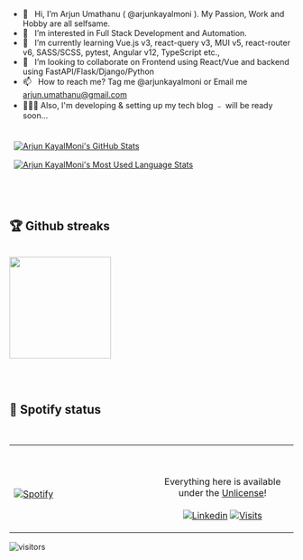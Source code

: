 - 👋 &nbsp; Hi, I’m Arjun Umathanu ( @arjunkayalmoni ). My Passion, Work and Hobby are all selfsame.
- 👀 &nbsp; I’m interested in Full Stack Development and Automation.
- 🌱 &nbsp; I’m currently learning Vue.js v3, react-query v3, MUI v5, react-router v6, SASS/SCSS, pytest, Angular v12, TypeScript etc.,
- 💞️ &nbsp; I’m looking to collaborate on Frontend using React/Vue and backend using FastAPI/Flask/Django/Python
- 📫 &nbsp; How to reach me? Tag me @arjunkayalmoni or Email me arjun.umathanu@gmail.com
- 👷🏽‍♂️ Also, I'm developing & setting up my tech blog ﹣ will be ready soon...
##
<!---
arjunkayalmoni/arjunkayalmoni is a ✨ special ✨ repository because its `README.md` (this file) appears on your GitHub profile.
You can click the Preview link to take a look at your changes. # 24292F , 081E3C
--->

<a href="https://github.com/arjunkayalmoni">
<!--   <img align="center" style="margin:0.5rem" src="https://github-readme-stats.vercel.app/api?username=arjunkayalmoni&show_icons=true&line_height=27&count_private=true&title_color=5FDAFA&text_color=c9cacc&icon_color=F7AF00&bg_color=161B22" alt="Arjun KayalMoni's GitHub Stats" />
</a>

<a href="https://github.com/arjunkayalmoni">
  <img align="center" style="margin:0.5rem" src="https://github-readme-stats.vercel.app/api/top-langs/?username=arjunkayalmoni&hide=html,css&title_color=5FDAFA&text_color=c9cacc&icon_color=F7AF00&bg_color=161B22" alt="Arjun KayalMoni's Most Used Language Stats" />
</a> -->
    <img align="center" style="margin:0.5rem" src="https://github-readme-stats.vercel.app/api?username=arjunkayalmoni&theme=react&show_icons=true&line_height=27&count_private=true&title_color=5FDAFA&text_color=c9cacc&icon_color=F7AF00&bg_color=161B22" alt="Arjun KayalMoni's GitHub Stats" />
</a>

<a href="https://github.com/arjunkayalmoni">
  <img align="center" style="margin:0.5rem" src="https://github-readme-stats.vercel.app/api/top-langs/?username=arjunkayalmoni&hide=html,css&title_color=5FDAFA&text_color=c9cacc&icon_color=F7AF00&bg_color=161B22" alt="Arjun KayalMoni's Most Used Language Stats" />
</a>

<br> <br>

## :trophy: Github streaks

<br />
<img height="180em" src="https://github-readme-streak-stats.herokuapp.com?user=arjunkayalmoni&theme=react&hide_border=false&date_format=M%20j%5B%2C%20Y%5D&background=161B22" />

<!-- 
<details>
  
  [![Arjun KayalMoni's wakatime stats](https://github-readme-stats.vercel.app/api/wakatime?username=arjunkayalmoni&theme=react)](https://github.com/arjunkayalmoni/github-readme-stats)
  
</details> -->
<!-- -->
<br> <br>
## 🎵 Spotify status
<br>
<table width="100%"> 
  <tr>
  <td width="50%">

  &nbsp; <br> [![Spotify](https://novatorem.vercel.app/api/spotify)](https://open.spotify.com/user/31gt2sb46xptk4eg3mppuy2mmtvy)

  </td>
  <td width="50%">

  <br><p align="center">Everything here is available under the [Unlicense](https://choosealicense.com/licenses/unlicense/)!<br><br>
  [![Linkedin](https://img.shields.io/badge/linked-in-369?style=flat-square&logo=linkedin&logoColor=white&color=blue)](https://www.linkedin.com/in/arjun-umathanu/)
  [![Visits](https://komarev.com/ghpvc/?username=arjunkayalmoni&logo=GitHub&label=github%20visits&color=336699&logoColor=white&style=flat-square)](https://github.com/arjunkayalmoni)
  </p>
  </td>

</table>

<!-- <details>	
<summary><b>☄️ Github Streaks</b></summary>

<br />
<img height="180em" src="https://github-readme-streak-stats.herokuapp.com?user=arjunkayalmoni&theme=react&hide_border=true&date_format=M%20j%5B%2C%20Y%5D&background=161B22" />
</details> -->
  
  
  ![visitors](https://visitor-badge.laobi.icu/badge?page_id=arjunkayalmoni.arjunkayalmoni)
  

